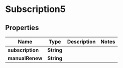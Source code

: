 

# Subscription5


## Properties

| Name | Type | Description | Notes |
|------------ | ------------- | ------------- | -------------|
|**subscription** | **String** |  |  |
|**manualRenew** | **String** |  |  |



